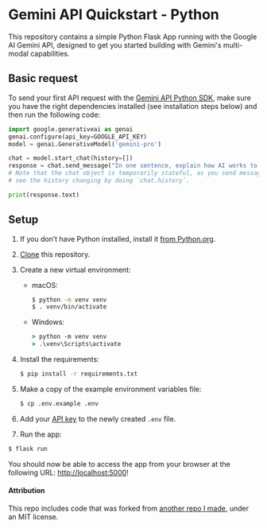# Gemini API Quickstart - Python

This repository contains a simple Python Flask App running with the Google AI Gemini API, designed to get you started building with Gemini's multi-modal capabilities.

## Basic request

To send your first API request with the [Gemini API Python SDK](https://github.com/google-gemini/generative-ai-python), make sure you have the right dependencies installed (see installation steps below) and then run the following code:

```python
import google.generativeai as genai
genai.configure(api_key=GOOGLE_API_KEY)
model = genai.GenerativeModel('gemini-pro')

chat = model.start_chat(history=[])
response = chat.send_message("In one sentence, explain how AI works to a child.")
# Note that the chat object is temporarily stateful, as you send messages and get responses, you can 
# see the history changing by doing `chat.history`.

print(response.text)
```

## Setup

1. If you don’t have Python installed, install it [from Python.org](https://www.python.org/downloads/).

2. [Clone](https://docs.github.com/en/repositories/creating-and-managing-repositories/cloning-a-repository) this repository.

3. Create a new virtual environment:

   - macOS:

     ```bash
     $ python -m venv venv
     $ . venv/bin/activate
     ```

   - Windows:
     ```cmd
     > python -m venv venv
     > .\venv\Scripts\activate
     ```

4. Install the requirements:

   ```bash
   $ pip install -r requirements.txt
   ```

5. Make a copy of the example environment variables file:

   ```bash
   $ cp .env.example .env
   ```

6. Add your [API key](https://ai.google.dev/gemini-api/docs/api-key) to the newly created `.env` file.

7. Run the app:

```bash
$ flask run
```

You should now be able to access the app from your browser at the following URL: [http://localhost:5000](http://localhost:5000)!

#### Attribution

This repo includes code that was forked from [another repo I made](https://github.com/openai/openai-quickstart-python), under an MIT license.